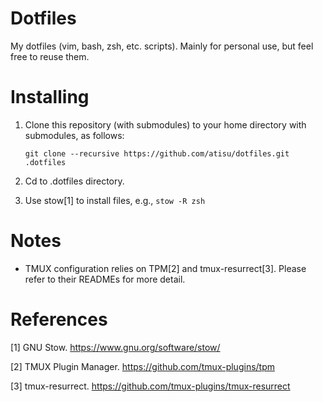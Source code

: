 
# Dotfiles
My dotfiles (vim, bash, zsh, etc. scripts). Mainly for personal use, but feel free to reuse them.

# Installing

1. Clone this repository (with submodules) to your home directory with submodules, as follows:

    `git clone --recursive https://github.com/atisu/dotfiles.git .dotfiles`

2. Cd to .dotfiles directory.

3. Use stow[1] to install files, e.g., `stow -R zsh`

# Notes

- TMUX configuration relies on TPM[2] and tmux-resurrect[3]. Please refer to their READMEs for more detail.

# References
 
[1] GNU Stow. https://www.gnu.org/software/stow/

[2] TMUX Plugin Manager. https://github.com/tmux-plugins/tpm

[3] tmux-resurrect. https://github.com/tmux-plugins/tmux-resurrect

